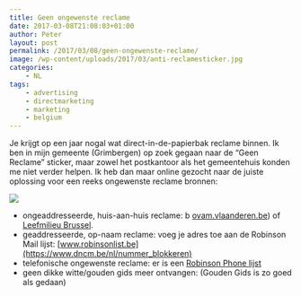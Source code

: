 ```yaml
---
title: Geen ongewenste reclame
date: 2017-03-08T21:08:03+01:00
author: Peter
layout: post
permalink: /2017/03/08/geen-ongewenste-reclame/
image: /wp-content/uploads/2017/03/anti-reclamesticker.jpg
categories:
    - NL
tags:
    - advertising
    - directmarketing
    - marketing
    - belgium
---
```

Je krijgt op een jaar nogal wat direct-in-de-papierbak reclame binnen. Ik ben in mijn gemeente (Grimbergen) op zoek gegaan naar de &#8220;Geen Reclame&#8221; sticker, maar zowel het postkantoor als het gemeentehuis konden me niet verder helpen. Ik heb dan maar online gezocht naar de juiste oplossing voor een reeks ongewenste reclame bronnen:

![](http://blog.forret.com/wp-content/uploads/2017/03/anti-reclamesticker.jpg)


  * ongeaddresseerde, huis-aan-huis reclame: b [ovam.vlaanderen.be](https://ovam.vlaanderen.be/anti-reclamestickers-aanvragen)) of [Leefmilieu Brussel](https://leefmilieu.brussels/burgers/diensten-en-aanvragen/klachten-meldingen-en-waarschuwingen/roep-reclame-uw-brievenbus-een-halt-toe-bestel-de-sticker-en-dien-klacht-als-die-niet-wordt-nageleefd).
  * geaddresseerde, op-naam reclame: voeg je adres toe aan de Robinson Mail lijst: [www.robinsonlist.be](https://www.dncm.be/nl/nummer_blokkeren)
  * telefonische ongewenste reclame: er is een [Robinson Phone lijst](https://www.dncm.be/en/block_my_number) 
  * geen dikke witte/gouden gids meer ontvangen: (Gouden Gids is zo goed als gedaan)
